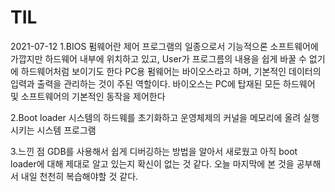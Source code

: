 # TIL
2021-07-12
1.BIOS
  펌웨어란 제어 프로그램의 일종으로서 기능적으론 소프트웨어에 가깝지만
  하드웨어 내부에 위치하고 있고, User가 프로그름의 내용을 쉽게 바꿀 수 없기에 하드웨어처럼 보이기도 한다
  PC용 펌웨어는 바이오스라고 하며, 기본적인 데이터의 입력과 출력을 관리하는 것이 주된 역할이다.
  바이오스는 PC에 탑재된 모든 하드웨어 및 소프트웨어의 기본적인 동작을 제어한다

2.Boot loader
  시스템의 하드웨를 초기화하고 운영체제의 커널을 메모리에 올려 실행시키는 시스템 프로그램

3.느낀 점
  GDB를 사용해서 쉽게 디버깅하는 방법을 알아서 새로웠고 아직 boot loader에 대해 
  제대로 알고 있는지 확신이 없는 것 같다. 오늘 마지막에 본 것을 공부해서 내일
  천천히 복습해야할 것 같다.
